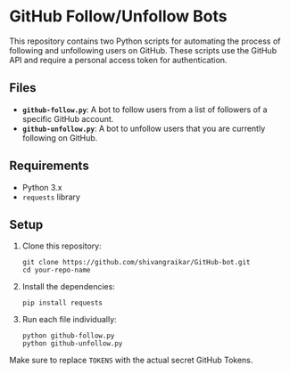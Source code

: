 # GitHub Follow/Unfollow Bots

This repository contains two Python scripts for automating the process of following and unfollowing users on GitHub. These scripts use the GitHub API and require a personal access token for authentication.

## Files

- **`github-follow.py`**: A bot to follow users from a list of followers of a specific GitHub account.
- **`github-unfollow.py`**: A bot to unfollow users that you are currently following on GitHub.

## Requirements

- Python 3.x
- `requests` library

## Setup

1. Clone this repository:
   ```
   git clone https://github.com/shivangraikar/GitHub-bot.git
   cd your-repo-name
   ```

2. Install the dependencies:
   ```
   pip install requests
   ```

3. Run each file individually:
   ```
   python github-follow.py
   python github-unfollow.py
   ```

Make sure to replace `TOKENS` with the actual secret GitHub Tokens.

